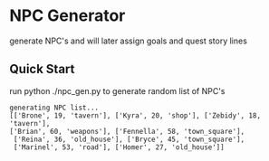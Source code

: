 # NPC Generator

generate NPC's and will later assign goals and quest story lines

## Quick Start

run python ./npc_gen.py to generate random list of NPC's

```
generating NPC list...
[['Brone', 19, 'tavern'], ['Kyra', 20, 'shop'], ['Zebidy', 18, 'tavern'], 
['Brian', 60, 'weapons'], ['Fennella', 58, 'town_square'],
 ['Reina', 36, 'old_house'], ['Bryce', 45, 'town_square'], 
 ['Marinel', 53, 'road'], ['Homer', 27, 'old_house']]
```

